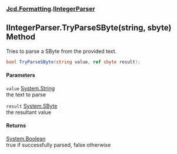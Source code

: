 ### [Jcd.Formatting](Jcd_Formatting.md 'Jcd.Formatting').[IIntegerParser](Jcd_Formatting_IIntegerParser.md 'Jcd.Formatting.IIntegerParser')
## IIntegerParser.TryParseSByte(string, sbyte) Method
Tries to parse a SByte from the provided text.  
```csharp
bool TryParseSByte(string value, ref sbyte result);
```
#### Parameters
<a name='Jcd_Formatting_IIntegerParser_TryParseSByte(string_sbyte)_value'></a>
`value` [System.String](https://docs.microsoft.com/en-us/dotnet/api/System.String 'System.String')  
the text to parse
  
<a name='Jcd_Formatting_IIntegerParser_TryParseSByte(string_sbyte)_result'></a>
`result` [System.SByte](https://docs.microsoft.com/en-us/dotnet/api/System.SByte 'System.SByte')  
the resultant value
  
#### Returns
[System.Boolean](https://docs.microsoft.com/en-us/dotnet/api/System.Boolean 'System.Boolean')  
true if successfully parsed, false otherwise
